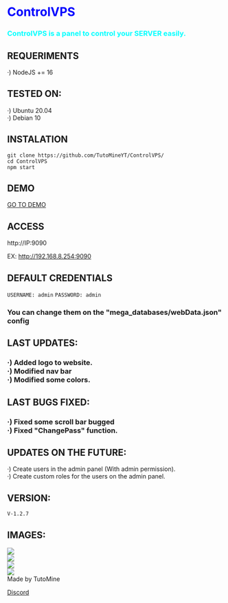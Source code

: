 <h1 style="color:blue">ControlVPS</h2>
<h3 style="color:cyan">ControlVPS is a panel to control your <b>SERVER</b> easily.</h3>

<h2> REQUERIMENTS </h2>

·) NodeJS += 16

<h2> TESTED ON: </h2>

·) Ubuntu 20.04<br>
·) Debian 10

<h2> INSTALATION </h2>

`git clone https://github.com/TutoMineYT/ControlVPS/`<br>
`cd ControlVPS`<br>
`npm start`

<h2> DEMO </h2>
<a href="https://demo.controlvps.ml">GO TO DEMO</a>
  

<h2> ACCESS </h2>

http://IP:9090

EX:
http://192.168.8.254:9090

<h2> DEFAULT CREDENTIALS </h2>

`USERNAME: admin`
`PASSWORD: admin`
<h3> You can change them on the "mega_databases/webData.json" config </h3>


<h2> LAST UPDATES: </h2>
<h3> ·) Added logo to website.<br>·) Modified nav bar<br>·) Modified some colors.</h3>

<h2> LAST BUGS FIXED: </h2>
<h3> ·) Fixed some scroll bar bugged<br>·) Fixed "ChangePass" function.</h3>

<h2> UPDATES ON THE FUTURE: </h2>
·) Create users in the admin panel (With admin permission).<br>
·) Create custom roles for the users on the admin panel.</h3>

<h2> VERSION: </h2>

`V-1.2.7`

<h2> IMAGES: </h2>
<img src="https://cdn.discordapp.com/attachments/891335673934663730/1023326688504991754/unknown.png"><br>
<img src="https://cdn.discordapp.com/attachments/891335673934663730/1023326723967811644/unknown.png"><br>
<img src="https://cdn.discordapp.com/attachments/891335673934663730/1023326787331182642/unknown.png"><br>
<img src="https://cdn.discordapp.com/attachments/891335673934663730/1023326820180959352/unknown.png">

<br>

<footer> Made by TutoMine </footer>

<a href="https://discord.gg/78cQa495UX">Discord</a>

